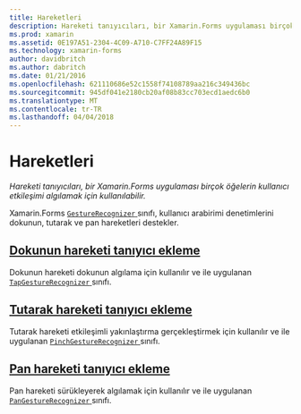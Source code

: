 ```yaml
---
title: Hareketleri
description: Hareketi tanıyıcıları, bir Xamarin.Forms uygulaması birçok öğelerin kullanıcı etkileşimi algılamak için kullanılabilir.
ms.prod: xamarin
ms.assetid: 0E197A51-2304-4C09-A710-C7FF24A89F15
ms.technology: xamarin-forms
author: davidbritch
ms.author: dabritch
ms.date: 01/21/2016
ms.openlocfilehash: 621110686e52c1558f74108789aa216c349436bc
ms.sourcegitcommit: 945df041e2180cb20af08b83cc703ecd1aedc6b0
ms.translationtype: MT
ms.contentlocale: tr-TR
ms.lasthandoff: 04/04/2018
---
```

# <a name="gestures"></a>Hareketleri

_Hareketi tanıyıcıları, bir Xamarin.Forms uygulaması birçok öğelerin kullanıcı etkileşimi algılamak için kullanılabilir._

Xamarin.Forms [ `GestureRecognizer` ](https://developer.xamarin.com/api/type/Xamarin.Forms.GestureRecognizer/) sınıfı, kullanıcı arabirimi denetimlerini dokunun, tutarak ve pan hareketleri destekler.

## <a name="adding-a-tap-gesture-recognizertapmd"></a>[Dokunun hareketi tanıyıcı ekleme](tap.md)

Dokunun hareketi dokunun algılama için kullanılır ve ile uygulanan [ `TapGestureRecognizer` ](https://developer.xamarin.com/api/type/Xamarin.Forms.TapGestureRecognizer/) sınıfı.

## <a name="adding-a-pinch-gesture-recognizerpinchmd"></a>[Tutarak hareketi tanıyıcı ekleme](pinch.md)

Tutarak hareketi etkileşimli yakınlaştırma gerçekleştirmek için kullanılır ve ile uygulanan [ `PinchGestureRecognizer` ](https://developer.xamarin.com/api/type/Xamarin.Forms.PinchGestureRecognizer/) sınıfı.

## <a name="adding-a-pan-gesture-recognizerpanmd"></a>[Pan hareketi tanıyıcı ekleme](pan.md)

Pan hareketi sürükleyerek algılamak için kullanılır ve ile uygulanan [ `PanGestureRecognizer` ](https://developer.xamarin.com/api/type/Xamarin.Forms.PanGestureRecognizer/) sınıfı.


